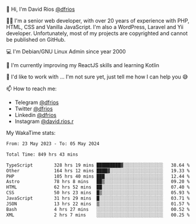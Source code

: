 👋 Hi, I'm David Rios [@dfrios](https://github.com/dfrios)

👨‍💻 I'm a senior web developer, with over 20 years of experience with PHP, HTML, CSS and Vanilla JavaScript. I'm also a WordPress, Laravel and Yii developer. Unfortunately, most of my projects are copyrighted and cannot be published on GitHub.

💻 I'm Debian/GNU Linux Admin since year 2000

🌱 I'm currently improving my ReactJS skills and learning Kotlin

💞️ I'd like to work with ... I'm not sure yet, just tell me how I can help you 😅


📫 How to reach me:
* Telegram [@dfrios](https://t.me/dfrios)
* Twitter [@dfrios](https://twitter.com/dfrios)
* Linkedin [@dfrios](https://linkedin.com/in/dfrios)
* Instagram [@david.rios.r](https://instagram.com/david.rios.r)



My WakaTime stats:
<!--START_SECTION:waka-->

```txt
From: 23 May 2023 - To: 05 May 2024

Total Time: 849 hrs 43 mins

TypeScript        328 hrs 19 mins █████████▓░░░░░░░░░░░░░░░   38.64 %
Other             164 hrs 12 mins ████▓░░░░░░░░░░░░░░░░░░░░   19.33 %
PHP               105 hrs 40 mins ███░░░░░░░░░░░░░░░░░░░░░░   12.44 %
Astro             78 hrs 8 mins   ██▒░░░░░░░░░░░░░░░░░░░░░░   09.20 %
HTML              62 hrs 52 mins  ██░░░░░░░░░░░░░░░░░░░░░░░   07.40 %
CSS               50 hrs 23 mins  █▒░░░░░░░░░░░░░░░░░░░░░░░   05.93 %
JavaScript        31 hrs 29 mins  █░░░░░░░░░░░░░░░░░░░░░░░░   03.71 %
JSON              13 hrs 22 mins  ▒░░░░░░░░░░░░░░░░░░░░░░░░   01.57 %
Bash              4 hrs 27 mins   ░░░░░░░░░░░░░░░░░░░░░░░░░   00.52 %
XML               2 hrs 7 mins    ░░░░░░░░░░░░░░░░░░░░░░░░░   00.25 %
```

<!--END_SECTION:waka-->
